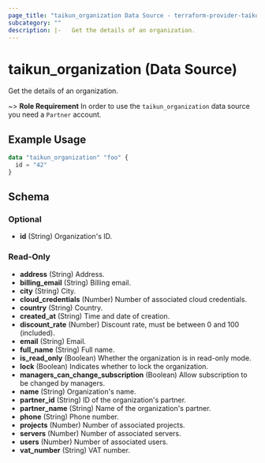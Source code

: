```yaml
---
page_title: "taikun_organization Data Source - terraform-provider-taikun"
subcategory: ""
description: |-   Get the details of an organization.
---
```


# taikun_organization (Data Source)

Get the details of an organization.

~> **Role Requirement** In order to use the `taikun_organization` data source you need a `Partner` account.

## Example Usage

```terraform
data "taikun_organization" "foo" {
  id = "42"
}
```

<!-- schema generated by tfplugindocs -->
## Schema

### Optional

- **id** (String) Organization's ID.

### Read-Only

- **address** (String) Address.
- **billing_email** (String) Billing email.
- **city** (String) City.
- **cloud_credentials** (Number) Number of associated cloud credentials.
- **country** (String) Country.
- **created_at** (String) Time and date of creation.
- **discount_rate** (Number) Discount rate, must be between 0 and 100 (included).
- **email** (String) Email.
- **full_name** (String) Full name.
- **is_read_only** (Boolean) Whether the organization is in read-only mode.
- **lock** (Boolean) Indicates whether to lock the organization.
- **managers_can_change_subscription** (Boolean) Allow subscription to be changed by managers.
- **name** (String) Organization's name.
- **partner_id** (String) ID of the organization's partner.
- **partner_name** (String) Name of the organization's partner.
- **phone** (String) Phone number.
- **projects** (Number) Number of associated projects.
- **servers** (Number) Number of associated servers.
- **users** (Number) Number of associated users.
- **vat_number** (String) VAT number.


